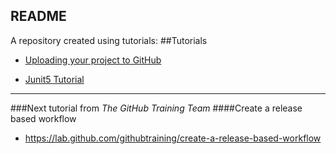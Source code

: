 
## README
A repository created using tutorials:
##Tutorials
* [Uploading your project to GitHub](https://lab.github.com/githubtraining/uploading-your-project-to-github)

* [Junit5 Tutorial](https://testautomationu.applitools.com/junit5-tutorial/)





----
###Next tutorial from *The GitHub Training Team*
####Create a release based workflow 
* https://lab.github.com/githubtraining/create-a-release-based-workflow